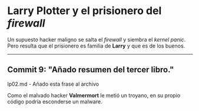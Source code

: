 
# Larry Plotter y el prisionero del *firewall*

Un supuesto hacker maligno se salta el *firewall* y siembra el *kernel panic*. Pero resulta que el prisionero es familia de **Larry** y que es de los buenos.

----------------
Commit 9:  "Añado resumen del tercer libro."
----------------

lp02.md - Añado esta frase al archivo

Como el malvado hacker **Valmermort** le metió un troyano, en su propio código podría esconderse un malware.